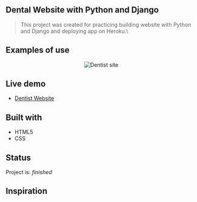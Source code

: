 ## Dental Website with Python and Django
> This project was created for practicing building website with Python and Django and deploying app on Heroku.\


## Examples of use
<p align="center">
  <img src="./dentist1.gif" alt="Dentist site" />
</p>

## Live demo
* [Dentist Website](http://hrmtk-dentist.herokuapp.com/)

## Built with
* HTML5
* CSS

## Status
Project is: _finished_

## Inspiration
